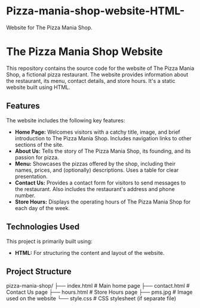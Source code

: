 # Pizza-mania-shop-website-HTML-
Website for The Pizza Mania Shop.

# The Pizza Mania Shop Website

This repository contains the source code for the website of The Pizza Mania Shop, a fictional pizza restaurant. The website provides information about the restaurant, its menu, contact details, and store hours. It's a static website built using HTML.

## Features

The website includes the following key features:

* **Home Page:** Welcomes visitors with a catchy title, image, and brief introduction to The Pizza Mania Shop. Includes navigation links to other sections of the site.
* **About Us:** Tells the story of The Pizza Mania Shop, its founding, and its passion for pizza.
* **Menu:** Showcases the pizzas offered by the shop, including their names, prices, and (optionally) descriptions. Uses a table for clear presentation.
* **Contact Us:** Provides a contact form for visitors to send messages to the restaurant. Also includes the restaurant's address and phone number.
* **Store Hours:** Displays the operating hours of The Pizza Mania Shop for each day of the week.

## Technologies Used

This project is primarily built using:

* **HTML:** For structuring the content and layout of the website.

## Project Structure
pizza-mania-shop/
├── index.html         # Main home page
├── contact.html       # Contact Us page
├── hours.html         # Store Hours page
├── pms.jpg            # Image used on the website
└── style.css          # CSS stylesheet (if separate file)

